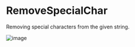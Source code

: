 # RemoveSpecialChar
Removing special characters from the given string.

![image](https://github.com/Brindasiva/RemoveSpecialChar/assets/124075213/e1850824-5351-4c24-8ecb-2c7fa458c724)


